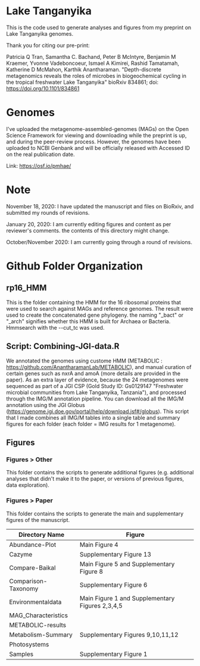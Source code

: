 # Lake Tanganyika
This is the code used to generate analyses and figures from my preprint on Lake Tanganyika genomes.

Thank you for citing our pre-print:

Patricia Q Tran, Samantha C. Bachand, Peter B McIntyre, Benjamin M Kraemer, Yvonne Vadeboncoeur, Ismael A Kimirei, Rashid Tamatamah, Katherine D McMahon, Karthik Anantharaman. "Depth-discrete metagenomics reveals the roles of microbes in biogeochemical cycling in the tropical freshwater Lake Tanganyika" bioRxiv 834861; doi: https://doi.org/10.1101/834861

# Genomes
I've uploaded the metagenome-assembled-genomes (MAGs) on the Open Science Framework for viewing and downloading while the preprint is up, and during the peer-review process.
However, the genomes have been uploaded to NCBI Genbank and will be officially released with Accessed ID on the real publication date.

Link: https://osf.io/pmhae/

# Note
November 18, 2020: I have updated the manuscript and files on BioRxiv, and submitted my rounds of revisions.

January 20, 2020: I am currently editing figures and content as per reviewer's comments. the contents of this directory might change.

October/November 2020: I am currently going through a round of revisions.

# Github Folder Organization

## rp16_HMM

This is the folder containing the HMM for the 16 ribosomal proteins that were used to search against MAGs and reference genomes. The result were used to create the concatenated gene phylogeny. the naming "_bact" or "_arch" signifies whether this HMM is built for Archaea or Bacteria. Hmmsearch with the --cut_tc was used. 

## Script: Combining-JGI-data.R

We annotated the genomes using custome HMM (METABOLIC : https://github.com/AnantharamanLab/METABOLIC), and manual curation of certain genes such as nxrA and amoA (more details are provided in the paper). As an extra layer of evidence, because the 24 metagenomes were sequenced as part of a JGI CSP (Gold Study ID: Gs0129147 "Freshwater microbial communities from Lake Tanganyika, Tanzania"), and processed through the IMG/M annotation pipeline. You can download all the IMG/M annotation using the JGI Globus (https://genome.jgi.doe.gov/portal/help/download.jsf#/globus). This script that I made combines all IMG/M tables into a single table and summary figures for each folder (each folder = IMG results for 1 metagenome). 

## Figures

### Figures > Other
This folder contains the scripts to generate additional figures (e.g. additional analyses that didn't make it to the paper, or versions of previous figures, data exploration).

### Figures > Paper
This folder contains the scripts to generate the main and supplementary figures of the manuscript.

|     Directory Name    | Figure                                          |
|-----------------------|-------------------------------------------------|
| Abundance-Plot        | Main Figure 4                                   |
| Cazyme                | Supplementary Figure 13                         |
| Compare-Baikal        | Main Figure 5 and Supplementary Figure 8        |
| Comparison-Taxonomy   | Supplementary Figure 6                          |
| Environmentaldata     | Main Figure 1 and Supplementary Figures 2,3,4,5 |
| MAG_Characteristics   |                                                 |
| METABOLIC-results     |                                                 |
| Metabolism-Summary    | Supplementary Figures 9,10,11,12                |
| Photosystems          |                                                 |
| Samples               | Supplementary Figure 1                          |
